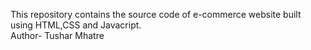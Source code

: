 This repository contains the source code of e-commerce website built using HTML,CSS and Javacript.<br> Author- Tushar Mhatre
